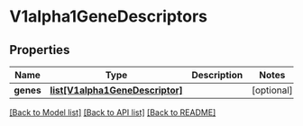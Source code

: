 # V1alpha1GeneDescriptors

## Properties
Name | Type | Description | Notes
------------ | ------------- | ------------- | -------------
**genes** | [**list[V1alpha1GeneDescriptor]**](V1alpha1GeneDescriptor.md) |  | [optional] 

[[Back to Model list]](../README.md#documentation-for-models) [[Back to API list]](../README.md#documentation-for-api-endpoints) [[Back to README]](../README.md)


